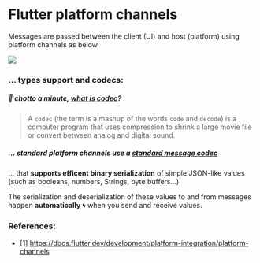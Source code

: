 # Flutter platform channels

Messages are passed between the client (UI) and host (platform) using platform channels as below

<img src='https://docs.flutter.dev/assets/images/docs/PlatformChannels.png' />

### ... types support and codecs:

##### :eyes: chotto a minute, [what is codec](https://www.lifewire.com/what-exactly-is-odec-2483426)?

> A `codec` (the term is a mashup of the words `code` and `decode`) is a computer program that uses compression to shrink a large movie file or convert between analog and digital sound.

##### ... standard platform channels use a [standard message codec](https://api.flutter.dev/flutter/services/StandardMessageCodec-class.html)

... that **supports efficent binary serialization** of simple JSON-like values (such as booleans, numbers, Strings, byte buffers...)

The serialization and deserialization of these values to and from messages happen **automatically** :cyclone: when you send and receive values.

### References:

- [1] https://docs.flutter.dev/development/platform-integration/platform-channels
